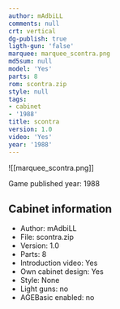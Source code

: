 ```yaml
---
author: mAdbiLL
comments: null
crt: vertical
dg-publish: true
ligth-gun: 'false'
marquee: marquee_scontra.png
md5sum: null
model: 'Yes'
parts: 8
rom: scontra.zip
style: null
tags:
- cabinet
- '1988'
title: scontra
version: 1.0
video: 'Yes'
year: '1988'
---
```


![[marquee_scontra.png]]

Game published year: 1988

## Cabinet information

- Author: mAdbiLL
- File: scontra.zip
- Version: 1.0
- Parts: 8
- Introduction video: Yes
- Own cabinet design: Yes
- Style: None
- Light guns: no
- AGEBasic enabled: no

